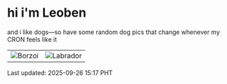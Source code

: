 # hi i'm Leoben

and i like dogs—so have some random dog pics that change whenever my CRON feels like it

|  |  |
|--------|----------|
| ![Borzoi](https://random-dog-vercel.vercel.app/api/random-borzoi?v=1758871076) | ![Labrador](https://random-dog-vercel.vercel.app/api/random-labrador?v=1758871076) |

Last updated: 2025-09-26 15:17 PHT
